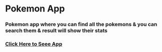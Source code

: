 # Pokemon App

### Pokemon app where you can find all the pokemons & you can search them & result will show their stats

### [Click Here to Seee App](https://pokemon-app-bytewise.netlify.app/) 